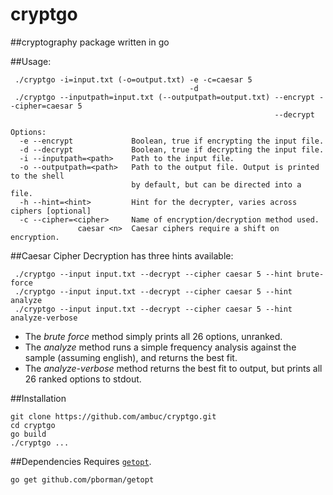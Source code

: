 # cryptgo
##cryptography package written in go


##Usage:

```
 ./cryptgo -i=input.txt (-o=output.txt) -e -c=caesar 5
                                        -d
 ./cryptgo --inputpath=input.txt (--outputpath=output.txt) --encrypt --cipher=caesar 5
                                                           --decrypt

Options:
  -e --encrypt             Boolean, true if encrypting the input file.
  -d --decrypt             Boolean, true if decrypting the input file.
  -i --inputpath=<path>    Path to the input file.
  -o --outputpath=<path>   Path to the output file. Output is printed to the shell
                           by default, but can be directed into a file.
  -h --hint=<hint>         Hint for the decrypter, varies across ciphers [optional]
  -c --cipher=<cipher>     Name of encryption/decryption method used.
               caesar <n>  Caesar ciphers require a shift on encryption.
```

##Caesar Cipher
Decryption has three hints available:
```
 ./cryptgo --input input.txt --decrypt --cipher caesar 5 --hint brute-force
 ./cryptgo --input input.txt --decrypt --cipher caesar 5 --hint analyze
 ./cryptgo --input input.txt --decrypt --cipher caesar 5 --hint analyze-verbose
```
 - The _brute force_ method simply prints all 26 options, unranked.
 - The _analyze_ method runs a simple frequency analysis against the sample (assuming english), and returns the best fit. 
 - The _analyze-verbose_ method returns the best fit to output, but prints all 26 ranked options to stdout.

##Installation
```
git clone https://github.com/ambuc/cryptgo.git
cd cryptgo
go build
./cryptgo ...
```

##Dependencies
Requires [`getopt`](https://godoc.org/github.com/pborman/getopt).
```
go get github.com/pborman/getopt
```

